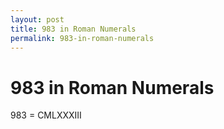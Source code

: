 ```yaml
---
layout: post
title: 983 in Roman Numerals
permalink: 983-in-roman-numerals
---
```


# 983 in Roman Numerals

983 = CMLXXXIII
